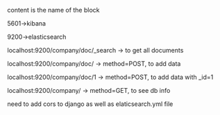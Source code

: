 content is the name of the block

5601->kibana

9200->elasticsearch

localhost:9200/company/doc/_search -> to get all documents

localhost:9200/company/doc/ -> method=POST, to add data

localhost:9200/company/doc/1 -> method=POST, to add data with _id=1

localhost:9200/company/ -> method=GET, to see db info

need to add cors to django as well as elaticsearch.yml file